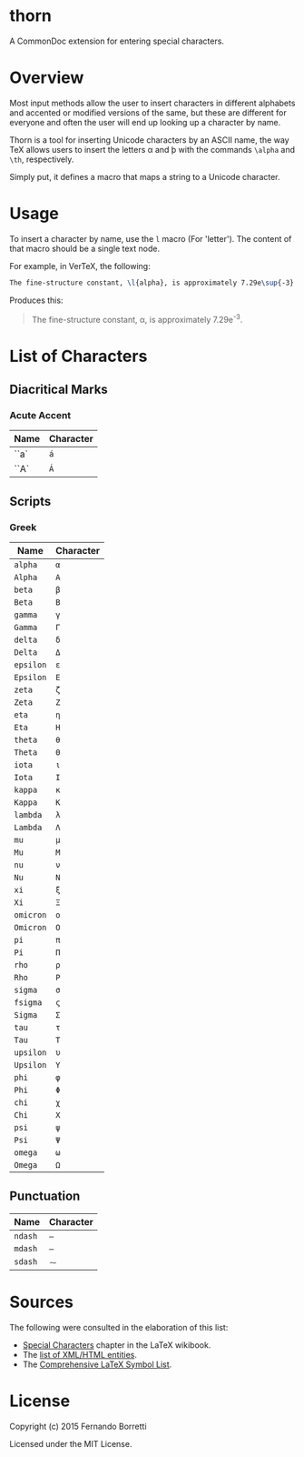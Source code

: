 # thorn

A CommonDoc extension for entering special characters.

# Overview

Most input methods allow the user to insert characters in different alphabets
and accented or modified versions of the same, but these are different for
everyone and often the user will end up looking up a character by name.

Thorn is a tool for inserting Unicode characters by an ASCII name, the way TeX
allows users to insert the letters α and þ with the commands `\alpha` and `\th`,
respectively.

Simply put, it defines a macro that maps a string to a Unicode character.

# Usage

To insert a character by name, use the `l` macro (For 'letter'). The content of
that macro should be a single text node.

For example, in VerTeX, the following:

```tex
The fine-structure constant, \l{alpha}, is approximately 7.29e\sup{-3}.
```

Produces this:

>The fine-structure constant, α, is approximately 7.29e<sup>-3</sup>.

# List of Characters

## Diacritical Marks

### Acute Accent

| Name | Character |
| ---- | --------- |
| ``a` | `á` |
| ``A` | `Á` |

## Scripts

### Greek

| Name | Character |
| ---- | --------- |
| `alpha` | `α` |
| `Alpha` | `Α` |
| `beta` | `β` |
| `Beta` | `Β` |
| `gamma` | `γ` |
| `Gamma` | `Γ` |
| `delta` | `δ` |
| `Delta` | `Δ` |
| `epsilon` | `ε` |
| `Epsilon` | `Ε` |
| `zeta` | `ζ` |
| `Zeta` | `Ζ` |
| `eta` | `η` |
| `Eta` | `Η` |
| `theta` | `θ` |
| `Theta` | `Θ` |
| `iota` | `ι` |
| `Iota` | `Ι` |
| `kappa` | `κ` |
| `Kappa` | `Κ` |
| `lambda` | `λ` |
| `Lambda` | `Λ` |
| `mu` | `μ` |
| `Mu` | `Μ` |
| `nu` | `ν` |
| `Nu` | `Ν` |
| `xi` | `ξ` |
| `Xi` | `Ξ` |
| `omicron` | `ο` |
| `Omicron` | `Ο` |
| `pi` | `π` |
| `Pi` | `Π` |
| `rho` | `ρ` |
| `Rho` | `Ρ` |
| `sigma` | `σ` |
| `fsigma` | `ς` |
| `Sigma` | `Σ` |
| `tau` | `τ` |
| `Tau` | `Τ` |
| `upsilon` | `υ` |
| `Upsilon` | `Υ` |
| `phi` | `φ` |
| `Phi` | `Φ` |
| `chi` | `χ` |
| `Chi` | `Χ` |
| `psi` | `ψ` |
| `Psi` | `Ψ` |
| `omega` | `ω` |
| `Omega` | `Ω` |

## Punctuation

| Name | Character |
| ---- | --------- |
| `ndash` | `–` |
| `mdash` | `—` |
| `sdash` | `⁓` |

# Sources

The following were consulted in the elaboration of this list:

* [Special Characters][latex-special] chapter in the LaTeX wikibook.
* The [list of XML/HTML entities][entities].
* The [Comprehensive LaTeX Symbol List][symbols].

[latex-special]: https://en.wikibooks.org/wiki/LaTeX/Special_Characters
[entities]: https://en.wikipedia.org/wiki/List_of_XML_and_HTML_character_entity_references
[symbols]: http://ctan.mirror.rafal.ca/info/symbols/comprehensive/symbols-a4.pdf

# License

Copyright (c) 2015 Fernando Borretti

Licensed under the MIT License.
